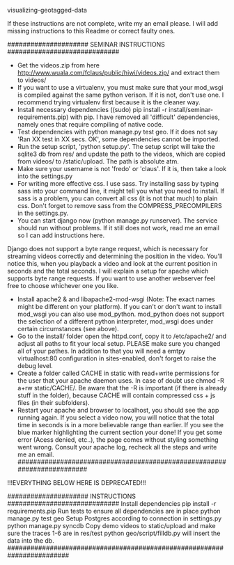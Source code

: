 visualizing-geotagged-data

If these instructions are not complete, write my an email please. I will add missing instructions to this Readme or correct faulty ones.

##################### SEMINAR INSTRUCTIONS #############################

- Get the videos.zip from here http://www.wuala.com/fclaus/public/hiwi/videos.zip/ and extract them to videos/
- If you want to use a virtualenv, you must make sure that your mod_wsgi is compiled against the same python verison. If it is not, don't use one. I recommend trying virtualenv first because it is the cleaner way.
- Install necessary dependencies ((sudo) pip install -r install/seminar-requirements.pip) with pip. I have removed all 'difficult' dependencies, namely ones that require compiling of native code.
- Test dependencies with python manage.py test geo. If it does not say 'Ran XX test in XX secs. OK', some dependencies cannot be imported.
- Run the setup script, 'python setup.py'. The setup script will take the sqlite3 db from res/ and update the path to the videos, which are copied from videos/ to /static/upload. The path is absolute atm.
- Make sure your username is not 'fredo' or 'claus'. If it is, then take a look into the settings.py
- For writing more effective css. I use sass. Try installing sass by typing sass into your command line, it might tell you what you need to install. If sass is a problem, you can convert all css (it is not that much) to plain css. Don't forget to remove sass from the COMPRESS_PRECOMPILERS in the settings.py.
- You can start django now (python manage.py runserver). The service should run without problems. If it still does not work, read me an email so I can add instructions here.


Django does not support a byte range request, which is necessary for streaming videos correctly and determining the position in the video. You'll notice this, when you playback a video and look at the current position in seconds and the total seconds. I will explain a setup for apache which supports byte range requests. If you want to use another webserver feel free to choose whichever one you like.
- Install apache2 & and libapache2-mod-wsgi (Note: The exact names might be different on your platform). If you can't or don't want to install mod_wsgi you can also use mod_python. mod_python does not support the selection of a different python interpreter, mod_wsgi does under certain circumstances (see above).
- Go to the install/ folder open the httpd.conf, copy it to /etc/apache2/ and adjust all paths to fit your local setup. PLEASE make sure you changed all of your pathes. In addition to that you will need a emtpy virtualhost:80 configuration in sites-enabled, don't forget to raise the debug level.
- Create a folder called CACHE in static with read+write permissions for the user that your apache daemon uses. In case of doubt use chmod -R a+rw static/CACHE/. Be aware that the -R is important (if there is already stuff in the folder), because CACHE will contain compressed css + js files (in their subfolders).
- Restart your apache and browser to localhost, you should see the app running again. If you select a video now, you will notice that the total time in seconds is in a more believable range than earlier. If you see the blue marker highlighting the current section your done! If you get some error (Acess denied, etc..), the page comes without styling something went wrong. Consult your apache log, recheck all the steps and write me an email.
########################################################################


!!!EVERYTHING BELOW HERE IS DEPRECATED!!!

#####################  INSTRUCTIONS #############################
Install dependencies
pip install -r requirements.pip
Run tests to ensure all dependencies are in place
python manage.py test geo
Setup Postgres according to connection in settings.py
python manage.py syncdb
Copy demo videos to static/upload and make sure the traces 1-6 are in res/test
python geo/script/filldb.py
will insert the data into the db.
########################################################################



